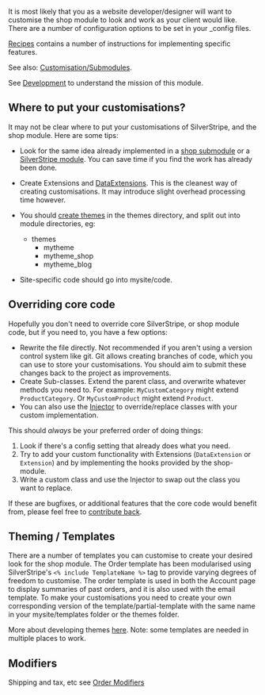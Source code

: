 It is most likely that you as a website developer/designer will want to customise the shop module to look and work as your client would like.  There are a number of configuration options to be set in your _config files.

[Recipes](02_Customisation/01_Recipes) contains a number of instructions for implementing specific features.

See also: [Customisation/Submodules](02_Customisation/Submodules.md).

See [Development](02_Customisation/Development.md) to understand the mission of this module.

## Where to put your customisations?

It may not be clear where to put your customisations of SilverStripe, and the shop module.
Here are some tips:

 * Look for the same idea already implemented in a [shop submodule](02_Customisation/Submodules.md) or a [SilverStripe module](http://addons.silverstripe.org/).
 You can save time if you find the work has already been done.
 * Create Extensions and [DataExtensions](http://doc.silverstripe.org/framework/en/reference/dataextension).
 This is the cleanest way of creating customisations. It may introduce slight overhead processing time however.
 * You should [create themes](http://docs.silverstripe.org/en/developer_guides/templates/themes/) in the themes directory, and split out into module directories, eg:
 	* themes
 		* mytheme
 		* mytheme_shop
 		* mytheme_blog

 * Site-specific code should go into mysite/code.

## Overriding core code

Hopefully you don't need to override core SilverStripe, or shop module code, but if you need to, you have a few options:

 * Rewrite the file directly. Not recommended if you aren't using a version control system
 like git. Git allows creating branches of code, which you can use to store your customisations. You should aim to submit these changes back to the project as improvements.
 * Create Sub-classes. Extend the parent class, and overwrite whatever methods you need to. For example:
 `MyCustomCategory` might extend `ProductCategory`. Or `MyCustomProduct` might extend `Product`. 
 * You can also use the [Injector](https://docs.silverstripe.org/en/developer_guides/extending/injector/) to override/replace classes with your custom implementation.

This should *always* be your preferred order of doing things:

 1. Look if there's a config setting that already does what you need.
 2. Try to add your custom functionality with Extensions (`DataExtension` or `Extension`) and by implementing the hooks provided by the shop-module.
 3. Write a custom class and use the Injector to swap out the class you want to replace.
 
If these are bugfixes, or additional features that the core code would benefit from, please feel free to [contribute back](02_Customisation/Contributing.md).

## Theming / Templates

There are a number of templates you can customise to create your desired look for the shop module.
The Order template has been modularised using SilverStripe's `<% include TemplateName %>` tag to provide
varying degrees of freedom to customise. The order template is used in both the Account page to display
summaries of past orders, and it is also used with the email template.
To make your customisations you need to create your own corresponding version of the
template/partial-template with the same name in your mysite/templates folder or the themes folder.

More about developing themes [here](http://docs.silverstripe.org/en/developer_guides/templates/themes/).
Note: some templates are needed in multiple places to work.

## Modifiers

Shipping and tax, etc see [Order Modifiers](03_How_It_Works/Order_Modifiers.md)